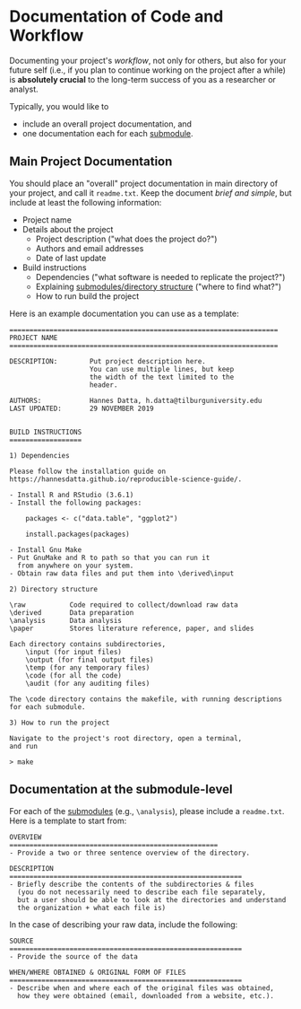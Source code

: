 # Documentation of Code and Workflow

Documenting your project's *workflow*, not only for others, but also for your future self (i.e., if you plan to continue working on the project
after a while) is **absolutely crucial** to the long-term success of you as a researcher or analyst.

Typically, you would like to 

- include an overall project documentation, and
- one documentation each for each [submodule](directories.md).

## Main Project Documentation

You should place an "overall" project documentation in main directory of your project, and call it `readme.txt`. 
Keep the document *brief and simple*, but include at least the following information:

* Project name
* Details about the project
	* Project description ("what does the project do?")
	* Authors and email addresses
	* Date of last update
* Build instructions 
	* Dependencies ("what software is needed to replicate the project?")
	* Explaining [submodules/directory structure](directories.md) ("where to find what?")
	* How to run build the project

Here is an example documentation you can use as a template:  


``` 
===================================================================
PROJECT NAME
===================================================================

DESCRIPTION:		Put project description here.
                    You can use multiple lines, but keep
					the width of the text limited to the
					header.
					
AUTHORS:			Hannes Datta, h.datta@tilburguniversity.edu
LAST UPDATED:		29 NOVEMBER 2019


BUILD INSTRUCTIONS
==================

1) Dependencies

Please follow the installation guide on 
https://hannesdatta.github.io/reproducible-science-guide/.

- Install R and RStudio (3.6.1)
- Install the following packages:

	packages <- c("data.table", "ggplot2")

	install.packages(packages)

- Install Gnu Make
- Put GnuMake and R to path so that you can run it 
  from anywhere on your system. 
- Obtain raw data files and put them into \derived\input

2) Directory structure

\raw           Code required to collect/download raw data
\derived       Data preparation
\analysis      Data analysis
\paper         Stores literature reference, paper, and slides

Each directory contains subdirectories,
	\input (for input files)
	\output (for final output files)
	\temp (for any temporary files)
	\code (for all the code)
	\audit (for any auditing files)
	
The \code directory contains the makefile, with running descriptions
for each submodule.

3) How to run the project

Navigate to the project's root directory, open a terminal,
and run 

> make

``` 

## Documentation at the submodule-level

For each of the [submodules](directories.md) (e.g., `\analysis`), please include a `readme.txt`. 
Here is a template to start from:

```
OVERVIEW
====================================================
- Provide a two or three sentence overview of the directory.

DESCRIPTION
==========================================================
- Briefly describe the contents of the subdirectories & files 
  (you do not necessarily need to describe each file separately, 
  but a user should be able to look at the directories and understand 
  the organization + what each file is)

``` 

In the case of describing your raw data, include the following:

```
SOURCE
==========================================================
- Provide the source of the data

WHEN/WHERE OBTAINED & ORIGINAL FORM OF FILES
==========================================================
- Describe when and where each of the original files was obtained, 
  how they were obtained (email, downloaded from a website, etc.).
  
``` 
